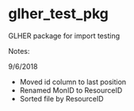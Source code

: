# glher_test_pkg
GLHER package for import testing

Notes:

9/6/2018
 - Moved id column to last position
 - Renamed MonID to ResourceID
 - Sorted file by ResourceID
